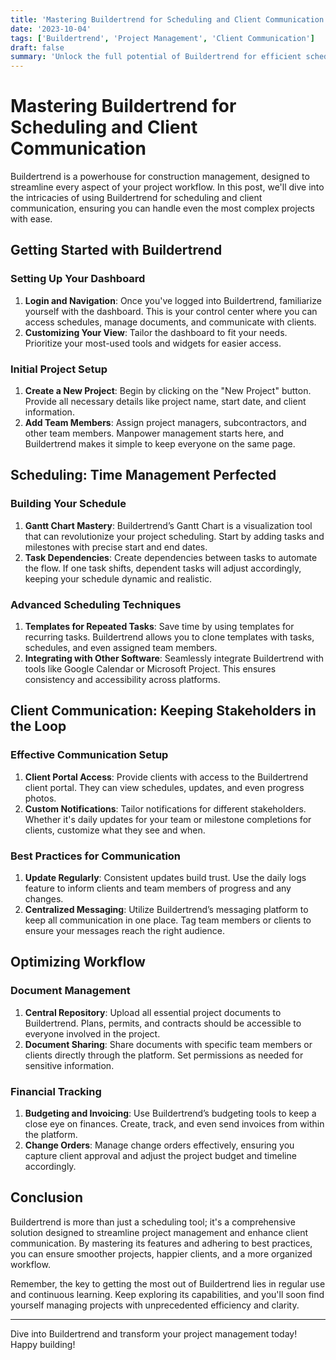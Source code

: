 ```yaml
---
title: 'Mastering Buildertrend for Scheduling and Client Communication'
date: '2023-10-04'
tags: ['Buildertrend', 'Project Management', 'Client Communication']
draft: false
summary: 'Unlock the full potential of Buildertrend for efficient scheduling and seamless client communication. Dive into advanced tutorials and best practices to optimize your project management workflow.'
---
```


# Mastering Buildertrend for Scheduling and Client Communication

Buildertrend is a powerhouse for construction management, designed to streamline every aspect of your project workflow. In this post, we'll dive into the intricacies of using Buildertrend for scheduling and client communication, ensuring you can handle even the most complex projects with ease.

## Getting Started with Buildertrend

### Setting Up Your Dashboard

1. **Login and Navigation**: Once you've logged into Buildertrend, familiarize yourself with the dashboard. This is your control center where you can access schedules, manage documents, and communicate with clients.
2. **Customizing Your View**: Tailor the dashboard to fit your needs. Prioritize your most-used tools and widgets for easier access.

### Initial Project Setup

1. **Create a New Project**: Begin by clicking on the "New Project" button. Provide all necessary details like project name, start date, and client information.
2. **Add Team Members**: Assign project managers, subcontractors, and other team members. Manpower management starts here, and Buildertrend makes it simple to keep everyone on the same page.

## Scheduling: Time Management Perfected

### Building Your Schedule

1. **Gantt Chart Mastery**: Buildertrend’s Gantt Chart is a visualization tool that can revolutionize your project scheduling. Start by adding tasks and milestones with precise start and end dates.
2. **Task Dependencies**: Create dependencies between tasks to automate the flow. If one task shifts, dependent tasks will adjust accordingly, keeping your schedule dynamic and realistic.

### Advanced Scheduling Techniques

1. **Templates for Repeated Tasks**: Save time by using templates for recurring tasks. Buildertrend allows you to clone templates with tasks, schedules, and even assigned team members.
2. **Integrating with Other Software**: Seamlessly integrate Buildertrend with tools like Google Calendar or Microsoft Project. This ensures consistency and accessibility across platforms.

## Client Communication: Keeping Stakeholders in the Loop

### Effective Communication Setup

1. **Client Portal Access**: Provide clients with access to the Buildertrend client portal. They can view schedules, updates, and even progress photos.
2. **Custom Notifications**: Tailor notifications for different stakeholders. Whether it's daily updates for your team or milestone completions for clients, customize what they see and when.

### Best Practices for Communication

1. **Update Regularly**: Consistent updates build trust. Use the daily logs feature to inform clients and team members of progress and any changes.
2. **Centralized Messaging**: Utilize Buildertrend’s messaging platform to keep all communication in one place. Tag team members or clients to ensure your messages reach the right audience.

## Optimizing Workflow

### Document Management

1. **Central Repository**: Upload all essential project documents to Buildertrend. Plans, permits, and contracts should be accessible to everyone involved in the project.
2. **Document Sharing**: Share documents with specific team members or clients directly through the platform. Set permissions as needed for sensitive information.

### Financial Tracking

1. **Budgeting and Invoicing**: Use Buildertrend’s budgeting tools to keep a close eye on finances. Create, track, and even send invoices from within the platform.
2. **Change Orders**: Manage change orders effectively, ensuring you capture client approval and adjust the project budget and timeline accordingly.

## Conclusion

Buildertrend is more than just a scheduling tool; it's a comprehensive solution designed to streamline project management and enhance client communication. By mastering its features and adhering to best practices, you can ensure smoother projects, happier clients, and a more organized workflow.

Remember, the key to getting the most out of Buildertrend lies in regular use and continuous learning. Keep exploring its capabilities, and you'll soon find yourself managing projects with unprecedented efficiency and clarity.

---

Dive into Buildertrend and transform your project management today! Happy building!